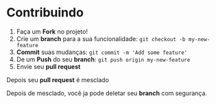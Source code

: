 # Contribuindo

1. Faça um **Fork** no projeto!
2. Crie um **branch** para a sua funcionalidade: `git checkout -b my-new-feature`
3. **Commit** suas mudanças: `git commit -m 'Add some feature'`
4. De um **Push** do seu **branch**: `git push origin my-new-feature`
5. Envie seu **pull request**

Depois seu **pull request** é mesclado

Depois de mesclado, você ja pode deletar seu **branch** com segurança.
